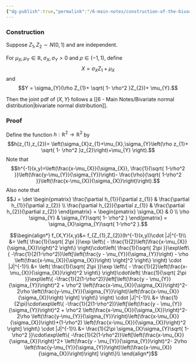 ```yaml
---
{"dg-publish":true,"permalink":"/6-main-notes/construction-of-the-bivariate-normal-distribution/","tags":["probability_theory","info"]}
---
```


### Construction

Suppose $Z_{1},Z_{2} \sim N(0,1)$ and are independent.

For $\mu_{X},\mu_{Y} \in \mathbb{R}, \sigma_{X}, \sigma_{Y}>0$ and $\rho \in (-1,1)$, define 
$$X = \sigma_{X}Z_{1}+ \mu_{X}$$
and
$$Y = \sigma_{Y}(\rho Z_{1}+ \sqrt{ 1- \rho^2 }Z_{2})+ \mu_{Y}.$$

Then the joint pdf of $(X,Y)$ follows a [[6 - Main Notes/Bivariate normal distribution\|bivariate normal distribution]].

### Proof

Define the function $h: \mathbb{R}^2 \rightarrow \mathbb{R}^2$ by 
$$h(z_{1},z_{2})= \left(\sigma_{X}z_{1}+\mu_{X},\sigma_{Y}\left(\rho z_{1}+ \sqrt{ 1- \rho^2 }z_{2}\right)+\mu_{Y} \right).$$
Note that
$$h^{-1}(x,y)=\left(\frac{x-\mu_{X}}{\sigma_{X}}, \frac{1}{\sqrt{ 1-\rho^2 }}\left(\frac{y-\mu_{Y}}{\sigma_{Y}}\right)- \frac{\rho}{\sqrt{ 1-\rho^2 }}\left(\frac{x-\mu_{X}}{\sigma_{X}}\right)\right).$$
Also note that
$$J = \det \begin{pmatrix}
\frac{\partial h_{1}}{\partial z_{1}} & \frac{\partial h_{1}}{\partial z_{2}} \\
\frac{\partial h_{2}}{\partial z_{1}} & \frac{\partial h_{2}}{\partial z_{2}}
\end{pmatrix} = \begin{pmatrix}
\sigma_{X} & 0 \\
\rho \sigma_{Y} & \sigma_{Y}\sqrt{ 1- \rho^2 }
\end{pmatrix} = \sigma_{X}\sigma_{Y}\sqrt{ 1-\rho^2 }.$$

$$\begin{align*}
f_{X,Y}(x,y)&= f_{Z_{1},Z_{2}}(h^{-1}(x,y))\cdot |J|^{-1}\\
&= \left( \frac{1}{\sqrt{ 2\pi }}\exp \left\{ - \frac{1}{2}\left(\frac{x-\mu_{X}}{\sigma_{X}}\right)^2 \right\} \right)\cdot\left( \frac{1}{\sqrt{ 2\pi }}\exp\left\{ -\frac{1}{2(1-\rho^2)}\left[\left(\frac{y - \mu_{Y}}{\sigma_{Y}}\right) - \rho \left(\frac{x-\mu_{X}}{\sigma_{X}}\right) \right]^2 \right\} \right) \cdot |J|^{-1}\\
&= \left( \frac{1}{\sqrt{ 2\pi }}\exp \left\{ - \frac{1}{2}\left(\frac{x-\mu_{X}}{\sigma_{X}}\right)^2 \right\} \right)\cdot\left( \frac{1}{\sqrt{ 2\pi }}\exp\left\{ -\frac{1}{2(1-\rho^2)}\left[\left(\frac{y - \mu_{Y}}{\sigma_{Y}}\right)^2 + \rho^2 \left(\frac{x-\mu_{X}}{\sigma_{X}}\right)^2- 2\rho \left(\frac{y-\mu_{Y}}{\sigma_{Y}}\right)\left(\frac{x-\mu_{X}}{\sigma_{X}}\right) \right] \right\} \right) \cdot |J|^{-1}\\
&= \frac{1}{2\pi}\cdot\exp\left\{ -\frac{1}{2(1-\rho^2)}\left[\left(\frac{y - \mu_{Y}}{\sigma_{Y}}\right)^2 + \rho^2 \left(\frac{x-\mu_{X}}{\sigma_{X}}\right)^2- 2\rho \left(\frac{y-\mu_{Y}}{\sigma_{Y}}\right)\left(\frac{x-\mu_{X}}{\sigma_{X}}\right)+(1-\rho^2) \left(\frac{x-\mu_{X}}{\sigma_{X}}\right)^2 \right] \right\} \cdot |J|^{-1}\\
&= \frac{1}{2\pi \sigma_{X}\sigma_{Y}\sqrt{ 1-\rho^2 }}\cdot\exp\left\{ -\frac{1}{2(1-\rho^2)}\left[\left(\frac{x-\mu_{X}}{\sigma_{X}}\right)^2+ \left(\frac{y - \mu_{Y}}{\sigma_{Y}}\right)^2- 2\rho \left(\frac{y-\mu_{Y}}{\sigma_{Y}}\right)\left(\frac{x-\mu_{X}}{\sigma_{X}}\right)\right] \right\}\\
\end{align*}$$